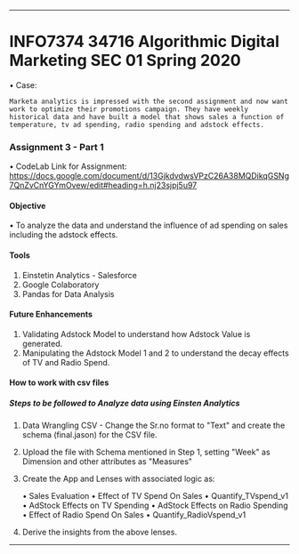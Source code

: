 ****************************************************************************************************************************************
# INFO7374 34716 Algorithmic Digital Marketing SEC 01 Spring 2020

•	Case:

    Marketa analytics is impressed with the second assignment and now want work to optimize their promotions campaign. They have weekly historical data and have built a model that shows sales a function of temperature, tv ad spending, radio spending and adstock effects.
	
### Assignment 3 - Part 1

•	CodeLab Link for Assignment: https://docs.google.com/document/d/13GjkdvdwsVPzC26A38MQDikqGSNg7QnZvCnYGYmOvew/edit#heading=h.nj23sjpj5u97

#### Objective

•	To analyze the data and understand the influence of ad spending on sales including the adstock effects.

#### Tools

 1) Einstetin Analytics - Salesforce
 2)	Google Colaboratory
 3) Pandas for Data Analysis

 #### Future Enhancements
 
 1) Validating Adstock Model to understand how Adstock Value is generated.
 2) Manipulating the Adstock Model 1 and 2 to understand the decay effects of TV and Radio Spend.
 
 
 #### How to work with csv files
 
 ##### Steps to be followed to Analyze data using Einsten Analytics
 
 1) Data Wrangling CSV - Change the Sr.no format to "Text" and create the schema (final.jason) for the CSV file.
   
 2) Upload the file with Schema mentioned in Step 1, setting "Week" as Dimension and other attributes as "Measures"
    
 3) Create the App and Lenses with associated logic as:

	 •	Sales Evaluation
	 •	Effect of TV Spend On Sales
	 •	Quantify_TVspend_v1
	 •	AdStock Effects on TV Spending
	 •	AdStock Effects on Radio Spending
	 •	Effect of Radio Spend On Sales
	 •	Quantify_RadioVspend_v1
 
    
 4) Derive the insights from the above lenses.
 
****************************************************************************************************************************************
